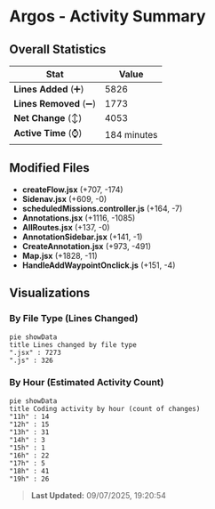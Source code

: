 # Argos - Activity Summary 

## Overall Statistics

| Stat                   | Value                                                             |
| ---------------------- | ----------------------------------------------------------------- |
| **Lines Added** (➕)   | 5826                                          |
| **Lines Removed** (➖) | 1773                                        |
| **Net Change** (↕)    | 4053                |
| **Active Time** (⌚)   | 184 minutes |


## Modified Files
- **createFlow.jsx** (+707, -174)
- **Sidenav.jsx** (+609, -0)
- **scheduledMissions.controller.js** (+164, -7)
- **Annotations.jsx** (+1116, -1085)
- **AllRoutes.jsx** (+137, -0)
- **AnnotationSidebar.jsx** (+141, -1)
- **CreateAnnotation.jsx** (+973, -491)
- **Map.jsx** (+1828, -11)
- **HandleAddWaypointOnclick.js** (+151, -4)

## Visualizations

### By File Type (Lines Changed)

```mermaid
pie showData
title Lines changed by file type
".jsx" : 7273
".js" : 326
```

### By Hour (Estimated Activity Count)

```mermaid
pie showData
title Coding activity by hour (count of changes)
"11h" : 14
"12h" : 15
"13h" : 31
"14h" : 3
"15h" : 1
"16h" : 22
"17h" : 5
"18h" : 41
"19h" : 26
```


> **Last Updated:** 09/07/2025, 19:20:54